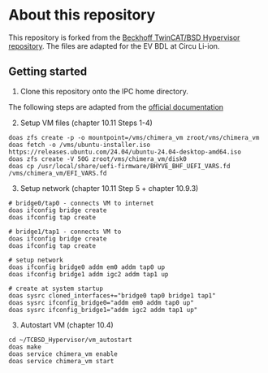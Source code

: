 # About this repository

This repository is forked from the [Beckhoff TwinCAT/BSD Hypervisor repository](https://github.com/Beckhoff/TCBSD_Hypervisor_Samples). The files are adapted for the EV BDL at Circu Li-ion.

## Getting started

1. Clone this repository onto the IPC home directory.

The following steps are adapted from the [official documentation](https://download.beckhoff.com/download/Document/ipc/embedded-pc/embedded-pc-cx/TwinCAT_BSD_en.pdf)

2. Setup VM files (chapter 10.11 Steps 1-4)
``` console
doas zfs create -p -o mountpoint=/vms/chimera_vm zroot/vms/chimera_vm
doas fetch -o /vms/ubuntu-installer.iso https://releases.ubuntu.com/24.04/ubuntu-24.04-desktop-amd64.iso
doas zfs create -V 50G zroot/vms/chimera_vm/disk0
doas cp /usr/local/share/uefi-firmware/BHYVE_BHF_UEFI_VARS.fd /vms/chimera_vm/EFI_VARS.fd
```

3. Setup network (chapter 10.11 Step 5 + chapter 10.9.3)

``` console
# bridge0/tap0 - connects VM to internet
doas ifconfig bridge create
doas ifconfig tap create

# bridge1/tap1 - connects VM to 
doas ifconfig bridge create
doas ifconfig tap create

# setup network
doas ifconfig bridge0 addm em0 addm tap0 up
doas ifconfig bridge1 addm igc2 addm tap1 up

# create at system startup
doas sysrc cloned_interfaces+="bridge0 tap0 bridge1 tap1"
doas sysrc ifconfig_bridge0="addm em0 addm tap0 up"
doas sysrc ifconfig_bridge1="addm igc2 addm tap1 up"
```

3. Autostart VM (chapter 10.4)

```console
cd ~/TCBSD_Hypervisor/vm_autostart
doas make
doas service chimera_vm enable
doas service chimera_vm start
```
